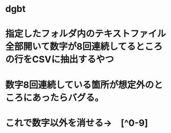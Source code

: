 # dgbt
# 指定したフォルダ内のテキストファイル全部開いて数字が8回連続してるところの行をCSVに抽出するやつ
# 数字8回連続している箇所が想定外のところにあったらバグる。
# これで数字以外を消せる→　[^0-9]
